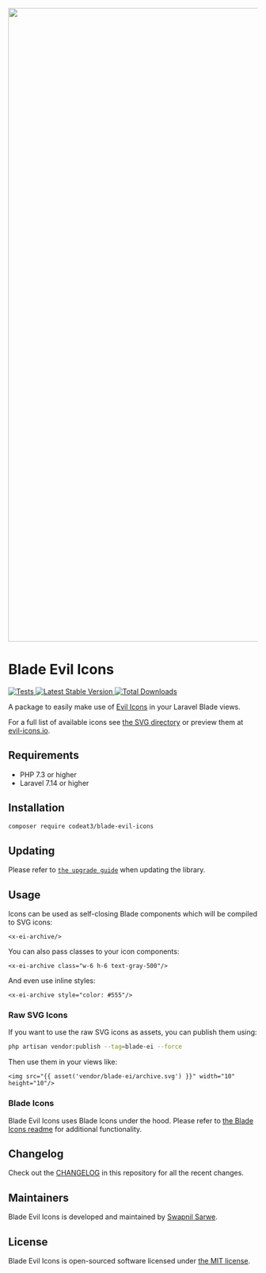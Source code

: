 <p align="center">
    <img src="https://banners.beyondco.de/Blade%20Evil%20Icons.png?theme=light&packageManager=composer+require&packageName=codeat3%2Fblade-evil-icons&pattern=architect&style=style_1&description=A+package+to+use+Evil+Icons+in+your+Laravel+Blade+views&md=1&showWatermark=1&fontSize=100px&images=https%3A%2F%2Flaravel.com%2Fimg%2Flogomark.min.svg" width="1280" title="Social Card Blade Evil Icons">
</p>

# Blade Evil Icons

<a href="https://github.com/codeat3/blade-evil-icons/actions?query=workflow%3ATests">
    <img src="https://github.com/codeat3/blade-evil-icons/workflows/Tests/badge.svg" alt="Tests">
</a>
<a href="https://packagist.org/packages/codeat3/blade-evil-icons">
    <img src="https://img.shields.io/packagist/v/codeat3/blade-evil-icons" alt="Latest Stable Version">
</a>
<a href="https://packagist.org/packages/codeat3/blade-evil-icons">
    <img src="https://img.shields.io/packagist/dt/codeat3/blade-evil-icons" alt="Total Downloads">
</a>

A package to easily make use of [Evil Icons](https://github.com/evil-icons/evil-icons) in your Laravel Blade views.

For a full list of available icons see [the SVG directory](resources/svg) or preview them at [evil-icons.io](https://evil-icons.io/).

## Requirements

- PHP 7.3 or higher
- Laravel 7.14 or higher

## Installation

```bash
composer require codeat3/blade-evil-icons
```

## Updating

Please refer to [`the upgrade guide`](UPGRADE.md) when updating the library.

## Usage

Icons can be used as self-closing Blade components which will be compiled to SVG icons:

```blade
<x-ei-archive/>
```

You can also pass classes to your icon components:

```blade
<x-ei-archive class="w-6 h-6 text-gray-500"/>
```

And even use inline styles:

```blade
<x-ei-archive style="color: #555"/>
```

### Raw SVG Icons

If you want to use the raw SVG icons as assets, you can publish them using:

```bash
php artisan vendor:publish --tag=blade-ei --force
```

Then use them in your views like:

```blade
<img src="{{ asset('vendor/blade-ei/archive.svg') }}" width="10" height="10"/>
```

### Blade Icons

Blade Evil Icons uses Blade Icons under the hood. Please refer to [the Blade Icons readme](https://github.com/blade-ui-kit/blade-icons) for additional functionality.

## Changelog

Check out the [CHANGELOG](CHANGELOG.md) in this repository for all the recent changes.

## Maintainers

Blade Evil Icons is developed and maintained by [Swapnil Sarwe](https://swapnilsarwe.com).

## License

Blade Evil Icons is open-sourced software licensed under [the MIT license](LICENSE.md).
